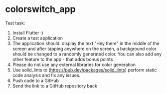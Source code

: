 # colorswitch_app

Test task:
1. Install Flutter :)
2. Create a test application
3. The application should: display the text "Hey there" in the middle of the screen and after tapping anywhere on the screen, a background color should be changed to a randomly generated color. You can also add any other feature to the app - that adds bonus points
4. Please do not use any external libraries for color generation
5. Use solid_lints to (https://pub.dev/packages/solid_lints) perform static code analysis and fix any issues.
6. Push code to a GitHub
7. Send the link to a GitHub repository back